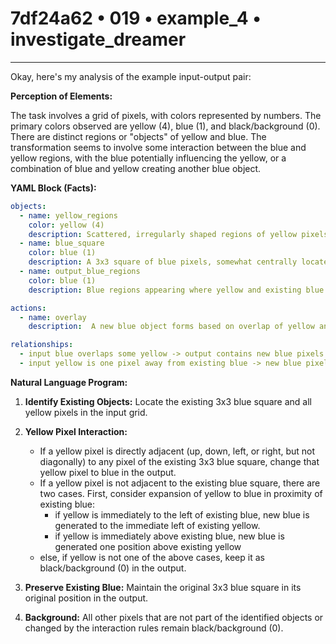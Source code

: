 # 7df24a62 • 019 • example_4 • investigate_dreamer

---
Okay, here's my analysis of the example input-output pair:

**Perception of Elements:**

The task involves a grid of pixels, with colors represented by numbers. The primary colors observed are yellow (4), blue (1), and black/background (0). There are distinct regions or "objects" of yellow and blue. The transformation seems to involve some interaction between the blue and yellow regions, with the blue potentially influencing the yellow, or a combination of blue and yellow creating another blue object.

**YAML Block (Facts):**



```yaml
objects:
  - name: yellow_regions
    color: yellow (4)
    description: Scattered, irregularly shaped regions of yellow pixels.
  - name: blue_square
    color: blue (1)
    description: A 3x3 square of blue pixels, somewhat centrally located in the input.
  - name: output_blue_regions
    color: blue (1)
    description: Blue regions appearing where yellow and existing blue pixels interact, taking a particular shape based on relative positions

actions:
  - name: overlay
    description:  A new blue object forms based on overlap of yellow and existing blue

relationships:
  - input blue overlaps some yellow -> output contains new blue pixels at these yellow pixels
  - input yellow is one pixel away from existing blue -> new blue pixels one pixel away from existing blue are turned on

```



**Natural Language Program:**

1.  **Identify Existing Objects:** Locate the existing 3x3 blue square and all yellow pixels in the input grid.

2.  **Yellow Pixel Interaction:**
    *   If a yellow pixel is directly adjacent (up, down, left, or right, but not diagonally) to any pixel of the existing 3x3 blue square, change that yellow pixel to blue in the output.
    *   If a yellow pixel is not adjacent to the existing blue square, there are two cases. First, consider expansion of yellow to blue in proximity of existing blue:
        * if yellow is immediately to the left of existing blue, new blue is generated to the immediate left of existing yellow.
        * if yellow is immediately above existing blue, new blue is generated one position above existing yellow
    * else, if yellow is not one of the above cases, keep it as black/background (0) in the output.

3. **Preserve Existing Blue:** Maintain the original 3x3 blue square in its original position in the output.

4.  **Background:** All other pixels that are not part of the identified objects or changed by the interaction rules remain black/background (0).

